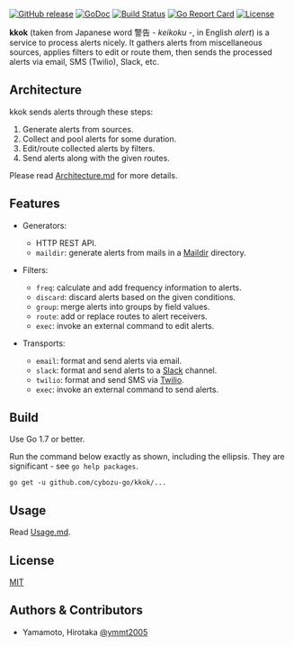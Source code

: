 [![GitHub release](https://img.shields.io/github/release/cybozu-go/kkok.svg?maxAge=60)][releases]
[![GoDoc](https://godoc.org/github.com/cybozu-go/kkok?status.svg)][godoc]
[![Build Status](https://travis-ci.org/cybozu-go/kkok.svg?branch=master)](https://travis-ci.org/cybozu-go/kkok)
[![Go Report Card](https://goreportcard.com/badge/github.com/cybozu-go/kkok)](https://goreportcard.com/report/github.com/cybozu-go/kkok)
[![License](https://img.shields.io/github/license/cybozu-go/kkok.svg?maxAge=2592000)](LICENSE)

**kkok** (taken from Japanese word 警告 - *keikoku* -, in English *alert*) is a service to process alerts nicely.  It gathers alerts from miscellaneous sources, applies filters to edit or route them, then sends the processed alerts via email, SMS (Twilio), Slack, etc.

Architecture
------------

kkok sends alerts through these steps:

1. Generate alerts from sources.
2. Collect and pool alerts for some duration.
3. Edit/route collected alerts by filters.
4. Send alerts along with the given routes.

Please read [Architecture.md](docs/Architecture.md) for more details.

Features
--------

* Generators:

    * HTTP REST API.
    * `maildir`: generate alerts from mails in a [Maildir][] directory.

* Filters:

    * `freq`: calculate and add frequency information to alerts.
    * `discard`: discard alerts based on the given conditions.
    * `group`: merge alerts into groups by field values.
    * `route`: add or replace routes to alert receivers.
    * `exec`: invoke an external command to edit alerts.

* Transports:

    * `email`: format and send alerts via email.
    * `slack`: format and send alerts to a [Slack][] channel.
    * `twilio`: format and send SMS via [Twilio][].
    * `exec`: invoke an external command to send alerts.

Build
-----

Use Go 1.7 or better.

Run the command below exactly as shown, including the ellipsis.
They are significant - see `go help packages`.

```
go get -u github.com/cybozu-go/kkok/...
```

Usage
-----

Read [Usage.md](Usage.md).

License
-------

[MIT][]

Authors & Contributors
----------------------

* Yamamoto, Hirotaka [@ymmt2005](https://github.com/ymmt2005)

[releases]: https://github.com/cybozu-go/kkok/releases
[godoc]: https://godoc.org/github.com/cybozu-go/kkok
[Maildir]: https://en.wikipedia.org/wiki/Maildir
[Twilio]: https://www.twilio.com/
[Slack]: https://slack.com/
[MIT]: https://opensource.org/licenses/MIT
